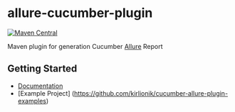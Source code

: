 # allure-cucumber-plugin
[![Maven Central](https://maven-badges.herokuapp.com/maven-central/com.github.kirlionik/allure-cucumber-plugin/badge.svg?style=flat)](https://maven-badges.herokuapp.com/com.github.kirlionik/allure-cucumber-plugin)

Maven plugin for generation Cucumber [Allure](http://allure.qatools.ru/) Report
## Getting Started
* [Documentation](https://github.com/kirlionik/allure-cucumber-plugin/wiki)
* [Example Project] (https://github.com/kirlionik/cucumber-allure-plugin-examples)

